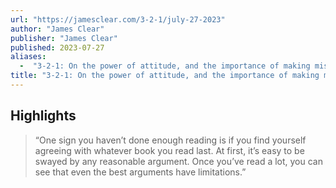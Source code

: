 ```yaml
---
url: "https://jamesclear.com/3-2-1/july-27-2023"
author: "James Clear"
publisher: "James Clear"
published: 2023-07-27
aliases:
  -  "3-2-1: On the power of attitude, and the importance of making mistakes"
title: "3-2-1: On the power of attitude, and the importance of making mistakes"
---
```


## Highlights
> “One sign you haven’t done enough reading is if you find yourself agreeing with whatever book you read last. At first, it’s easy to be swayed by any reasonable argument. Once you’ve read a lot, you can see that even the best arguments have limitations.”

